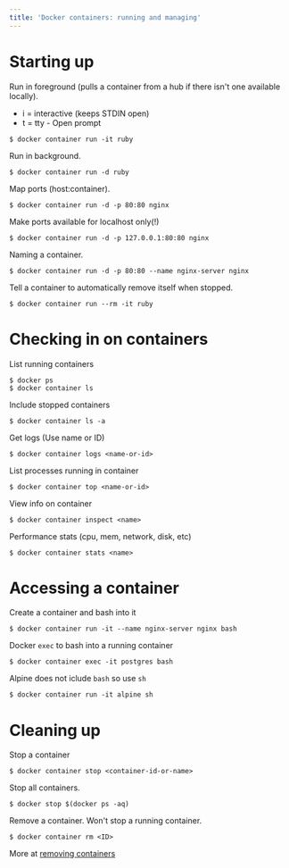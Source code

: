 ```yaml
---
title: 'Docker containers: running and managing'
---
```

# Starting up
Run in foreground (pulls a container from a hub if there isn't one available locally).
- i = interactive (keeps STDIN open)
- t = tty - Open prompt

```
$ docker container run -it ruby
```

Run in background.
```
$ docker container run -d ruby
```

Map ports (host:container).
```
$ docker container run -d -p 80:80 nginx
```

Make ports available for localhost only(!)
```
$ docker container run -d -p 127.0.0.1:80:80 nginx
```

Naming a container.
```
$ docker container run -d -p 80:80 --name nginx-server nginx
```

Tell a container to automatically remove itself when stopped.
```
$ docker container run --rm -it ruby
```

# Checking in on containers
List running containers
```
$ docker ps
$ docker container ls
```

Include stopped containers
```
$ docker container ls -a
```

Get logs (Use name or ID)
```
$ docker container logs <name-or-id>
```

List processes running in container
```
$ docker container top <name-or-id>
```

View info on container
```
$ docker container inspect <name>
```

Performance stats (cpu, mem, network, disk, etc)
```
$ docker container stats <name>
```

# Accessing a container

Create a container and bash into it
```
$ docker container run -it --name nginx-server nginx bash
```

Docker `exec` to bash into a running container
```
$ docker container exec -it postgres bash
```

Alpine does not iclude `bash` so use `sh`
```
$ docker container run -it alpine sh
```

# Cleaning up

Stop a container
```
$ docker container stop <container-id-or-name>
```

Stop all containers.
```
$ docker stop $(docker ps -aq)
```

Remove a container. Won't stop a running container.
```
$ docker container rm <ID>
```

More at [removing containers](cleaning-up)
